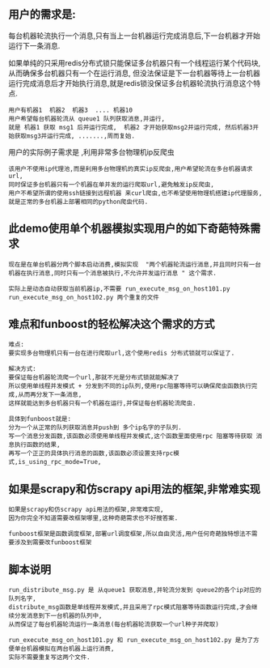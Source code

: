 
## 用户的需求是:

每台机器轮流执行一个消息,只有当上一台机器运行完成消息后,下一台机器才开始运行下一条消息.

如果单纯的只采用redis分布式锁只能保证多台机器只有一个线程运行某个代码块,从而确保多台机器只有一个在运行消息,
但没法保证是下一台机器等待上一台机器运行完成消息后才开始执行消息,就是redis锁没保证多台机器轮流执行消息这个特点.

```
用户有机器1  机器2  机器3  .... 机器10
用户希望每台机器轮流从 queue1 队列获取消息,并运行,
就是 机器1 获取 msg1 后并运行完成,  机器2 才开始获取msg2并运行完成, 然后机器3开始获取msg3并运行完成, .......,周而复始.

```

用户的实际例子需求是 ,利用非常多台物理机ip反爬虫

```
该用户不使用ip代理池,而是利用多台物理机的真实ip反爬虫,用户希望轮流在多台机器请求url,
同时保证多台机器只有一个机器在单并发的运行爬取url,避免触发ip反爬虫,
用户不希望所谓的使用ssh链接到远程机器 来curl爬虫,也不希望使用物理机搭建ip代理服务,就是正常的多台机器上部署相同的python爬虫代码.
```

## 此demo使用单个机器模拟实现用户的如下奇葩特殊需求


```
现在是在单台机器分两个脚本启动消费,模拟实现  "两个机器轮流运行消息,并且同时只有一台机器在执行消息,同时只有一个消息被执行,不允许并发运行消息 " 这个需求.

实际上是动态自动获取当前机器ip,不需要 run_execute_msg_on_host101.py run_execute_msg_on_host102.py 两个重复的文件

```



## 难点和funboost的轻松解决这个需求的方式
```
难点:
要实现多台物理机只有一台在进行爬取url,这个使用redis 分布式锁就可以保证了.

解决方式:
要保证每台机器轮流爬一个url,那就不光是分布式锁就能解决了
所以使用单线程并发模式 + 分发到不同的ip队列,使用rpc阻塞等待可以确保爬虫函数执行完成,从而再分发下一条消息,
这样就能达到多台机器只有一个机器在运行,并保证每台机器轮流爬虫.

具体到funboost就是:
分为一个从正常的队列获取消息并push到 多个ip名字的子队列.
写一个消息分发函数,该函数必须使用单线程并发模式,这个函数里面使用rpc 阻塞等待获取 消息执行函数的结果,
再写一个正正的具体执行消息的函数,该函数必须设置支持rpc模式,is_using_rpc_mode=True,
```

## 如果是scrapy和仿scrapy api用法的框架,非常难实现

```
如果是scrapy和仿scrapy api用法的框架,非常难实现,
因为你完全不知道需要改框架哪里,这种奇葩需求也不好搜答案.

funboost框架是函数调度框架,部署url调度框架,所以自由灵活,用户任何奇葩独特想法不需要涉及到需要改funboost框架
```


## 脚本说明
```
run_distribute_msg.py 是 从queue1 获取消息,并轮流分发到 queue2的各个ip对应的队列名字,
distribute_msg函数是单线程并发模式,并且采用了rpc模式阻塞等待函数运行完成,才会继续分发消息到下一台机器的队列中,
从而保证了每台机器轮流运行一条消息(每台机器轮流获取一个url种子并爬取)

run_execute_msg_on_host101.py 和 run_execute_msg_on_host102.py 是为了方便单台机器模拟在两台机器上运行消费,
实际不需要重复写这两个文件.
```